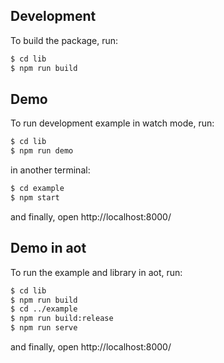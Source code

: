 ## Development

To build the package, run:

```bash
$ cd lib
$ npm run build
```

## Demo
To run development example in watch mode, run:

```bash
$ cd lib
$ npm run demo
```

in another terminal:

```bash
$ cd example
$ npm start
```

and finally, open http://localhost:8000/

## Demo in aot
To run the example and library in aot, run:

```bash
$ cd lib
$ npm run build
$ cd ../example
$ npm run build:release
$ npm run serve
```

and finally, open http://localhost:8000/


